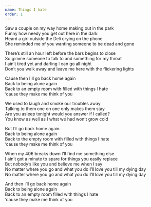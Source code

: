 ```yaml
---
name: Things I hate
order: 1
---
```

Saw a couple on my way home making out in the park  
Funny how needy you get out here in the dark  
Heard a girl outside the Deli crying on the phone  
She reminded me of you wanting someone to be dead and gone  

There’s still an hour left before the bars begins to close  
So gimme someone to talk to and something for my throat  
I ain’t tired yet and darling I can go all night  
Don’t you walk away and leave me here with the flickering lights  

Cause then I'll go back home again  
Back to being alone again  
Back to an empty room with filled with things I hate   
‘cause they make me think of you  

We used to laugh and smoke our troubles away  
Talking to them one on one only makes them stay  
Are you asleep tonight would you answer if I called?  
You know as well as I what we had won’t grow cold  

But I’ll go back home again  
Back to being alone again  
Back to the empty room with filled with things I hate  
‘cause they make me think of you  

When my 406 breaks down I’ll find me something else  
I ain’t got a minute to spare for things you easily replace  
But nobody’s like you and believe me when I say  
No matter where you go and what you do I’ll love you till my dying day  
No matter where you go and what you do I’ll love you till my dying day  

And then I’ll go back home again  
Back to being alone again  
Back to an empty room filled with things I hate  
‘cause they make me think of you  